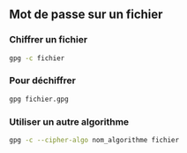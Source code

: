 ## Mot de passe sur un fichier
### Chiffrer un fichier
```Bash
gpg -c fichier
```

### Pour déchiffrer
```Bash
gpg fichier.gpg
```

### Utiliser un autre algorithme
```Bash
gpg -c --cipher-algo nom_algorithme fichier
```